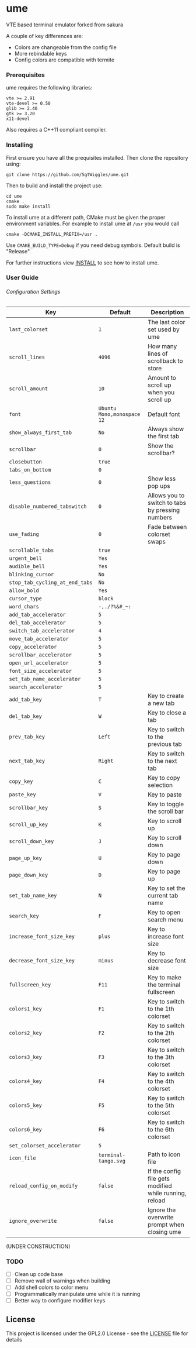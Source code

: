 # ume
VTE based terminal emulator forked from sakura 

A couple of key differences are:
  - Colors are changeable from the config file
  - More rebindable keys
  - Config colors are compatible with termite



### Prerequisites
ume requires the following libraries:
```
vte >= 2.91
vte-devel >= 0.50
glib >= 2.40
gtk >= 3.20
x11-devel
```
Also requires a C++11 compliant compiler.
  
### Installing

  First ensure you have all the prequisites installed.
  Then clone the repository using:
  ```
  git clone https://github.com/SgtWiggles/ume.git
  ```
  Then to build and install the project use:
  ```
  cd ume
  cmake .
  sudo make install
  ```
  To install ume at a different path, CMake must be given the proper environment variables.
  For example to install ume at `/usr` you would call
  ```
  cmake -DCMAKE_INSTALL_PREFIX=/usr .
  ```
  
  Use `CMAKE_BUILD_TYPE=Debug` if you need debug symbols. Default build is "Release".
  
  
  For further instructions view [INSTALL](INSTALL) to see how to install ume.
 
### User Guide
###### Configuration Settings
  | Key | Default | Description |
  | --- | --- | --- |
  |`last_colorset`|`1`| The last color set used by ume |
|`scroll_lines`|`4096`| How many lines of scrollback to store |
|`scroll_amount`|`10`| Amount to scroll up when you scroll up |
|`font`|`Ubuntu Mono,monospace 12`| Default font |
|`show_always_first_tab`|`No`| Always show the first tab |
|`scrollbar`|`0`| Show the scrollbar? |
|`closebutton`|`true`|  |
|`tabs_on_bottom`|`0`| |
|`less_questions`|`0`| Show less pop ups |
|`disable_numbered_tabswitch`|`0`| Allows you to switch to tabs by pressing numbers |
|`use_fading`|`0`| Fade between colorset swaps |
|`scrollable_tabs`|`true`|  |
|`urgent_bell`|`Yes`| |
|`audible_bell`|`Yes`| |
|`blinking_cursor`|`No`| |
|`stop_tab_cycling_at_end_tabs`|`No`| |
|`allow_bold`|`Yes`| |
|`cursor_type`|`block`| |
|`word_chars`|`-,./?%&#_~:`| |
|`add_tab_accelerator`|`5`| |
|`del_tab_accelerator`|`5`| |
|`switch_tab_accelerator`|`4`| |
|`move_tab_accelerator`|`5`| |
|`copy_accelerator`|`5`| |
|`scrollbar_accelerator`|`5`| |
|`open_url_accelerator`|`5`| |
|`font_size_accelerator`|`5`| |
|`set_tab_name_accelerator`|`5`| |
|`search_accelerator`|`5`| |
|`add_tab_key`|`T`| Key to create a new tab |
|`del_tab_key`|`W`| Key to close a tab |
|`prev_tab_key`|`Left`| Key to switch to the previous tab |
|`next_tab_key`|`Right`| Key to switch to the next tab |
|`copy_key`|`C`| Key to copy selection |
|`paste_key`|`V`| Key to paste |
|`scrollbar_key`|`S`| Key to toggle the scroll bar |
|`scroll_up_key`|`K`| Key to scroll up |
|`scroll_down_key`|`J`| Key to scroll down |
|`page_up_key`|`U`| Key to page down |
|`page_down_key`|`D`| Key to page up |
|`set_tab_name_key`|`N`| Key to set the current tab name |
|`search_key`|`F`| Key to open search menu |
|`increase_font_size_key`|`plus`| Key to increase font size |
|`decrease_font_size_key`|`minus`| Key to decrease font size |
|`fullscreen_key`|`F11`| Key to make the terminal fullscreen |
|`colors1_key`|`F1`| Key to switch to the 1th colorset |
|`colors2_key`|`F2`| Key to switch to the 2th colorset |
|`colors3_key`|`F3`| Key to switch to the 3th colorset |
|`colors4_key`|`F4`| Key to switch to the 4th colorset |
|`colors5_key`|`F5`| Key to switch to the 5th colorset |
|`colors6_key`|`F6`| Key to switch to the 6th colorset |
|`set_colorset_accelerator`|`5`|  |
|`icon_file`|`terminal-tango.svg`| Path to icon file |
|`reload_config_on_modify`|`false`| If the config file gets modified while running, reload |
|`ignore_overwrite`|`false`| Ignore the overwrite prompt when closing ume |

(UNDER CONSTRUCTION)

### TODO
  - [ ] Clean up code base
  - [ ] Remove wall of warnings when building
  - [ ] Add shell colors to color menu
  - [ ] Programmatically manipulate ume while it is running
  - [ ] Better way to configure modifier keys 

## License

This project is licensed under the GPL2.0 License - see the [LICENSE](LICENSE) file for details
